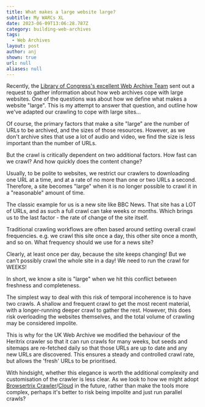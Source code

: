 ```yaml
---
title: What makes a large website large?
subtitle: My WARCs XL
date: 2023-06-09T13:06:28.787Z
category: building-web-archives
tags:
  - Web Archives
layout: post
author: anj
shown: true
url: null
aliases: null
---
```

Recently, the [Library of Congress's excellent Web Archive Team](https://www.loc.gov/programs/web-archiving/about-this-program/) sent out a request to gather information about how web archives cope with large websites. One of the questions was about how we define what makes a website "large".  This is my attempt to answer that question, and outline how we've adapted our crawling to cope with large sites...

<!--break-->

Of course, the primary factors that make a site "large" are the number of URLs to be archived, and the sizes of those resources.  However, as we don't archive sites that use a lot of audio and video, we find the size is less important than the number of URLs.

But the crawl is critically dependent on two additional factors.  How fast can we crawl? And how quickly does the content change?

Usually, to be polite to websites, we restrict our crawlers to downloading one URL at a time, and at a rate of no more than one or two URLs a second. Therefore, a site becomes "large" when it is no longer possible to crawl it in a "reasonable" amount of time. 

The classic example for us is a new site like BBC News. That site has a LOT of URLs, and as such a full crawl can take weeks or months. Which brings us to the last factor - the rate of change of the site itself.

Traditional crawling workflows are often based around setting overall crawl frequencies. e.g. we crawl this site once a day, this other site once a month, and so on.  What frequency should we use for a news site?

Clearly, at least once per day, because the site keeps changing! But we can't possibly crawl the whole site in a day! We need to run the crawl for WEEKS!

In short, we know a site is "large" when we hit this conflict between freshness and completeness. 

The simplest way to deal with this risk of temporal incoherence is to have two crawls. A shallow and frequent crawl to get the most recent material, with a longer-running deeper crawl to gather the rest. However, this does risk overloading the websites themselves, and the total volume of crawling may be considered impolite.

This is why for the UK Web Archive we modified the behaviour of the Heritrix crawler so that it can run crawls for many weeks, but seeds and sitemaps are re-fetched daily so that those URLs are up to date and any new URLs are discovered.  This ensures a steady and controlled crawl rate, but allows the 'fresh' URLs to be prioritised.

With hindsight, whether this elegance is worth the additional complexity and customisation of the crawler is less clear. As we look to how we might adopt [Browsertrix Crawler](https://github.com/webrecorder/browsertrix-crawler)/[Cloud](https://github.com/webrecorder/browsertrix-cloud) in the future, rather than make the tools more complex, perhaps it's better to risk being impolite and just run parallel crawls?
